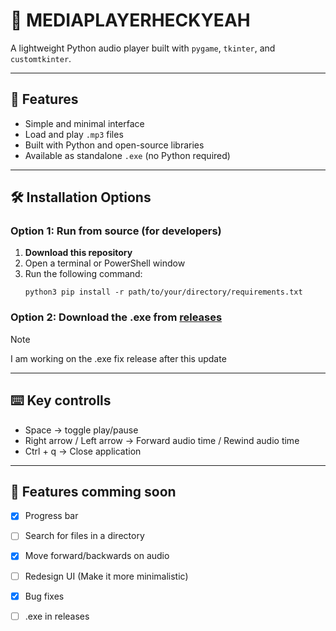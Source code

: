 # 🎵 MEDIAPLAYERHECKYEAH

A lightweight Python audio player built with `pygame`, `tkinter`, and `customtkinter`.

---

## 🚀 Features

- Simple and minimal interface
- Load and play `.mp3` files
- Built with Python and open-source libraries
- Available as standalone `.exe` (no Python required)

---

## 🛠️ Installation Options

### Option 1: Run from source (for developers)

1. **Download this repository**
2. Open a terminal or PowerShell window
3. Run the following command:
   ```
   python3 pip install -r path/to/your/directory/requirements.txt
   ```
### Option 2: Download the .exe from [releases](https://github.com/Gato-Chamuscador/mediaplayerheckyeah/releases/tag/audioplayer)
>[!NOTE]
>I am working on the .exe fix release after this update

---

## ⌨️ Key controlls

- Space -> toggle play/pause
- Right arrow / Left arrow -> Forward audio time / Rewind audio time
- Ctrl + q -> Close application

---
## 🎈 Features comming soon

- [x] Progress bar
- [ ] Search for files in a directory
- [x] Move forward/backwards on audio
- [ ] Redesign UI (Make it more minimalistic)
- [x] Bug fixes 
- [ ] .exe in releases

